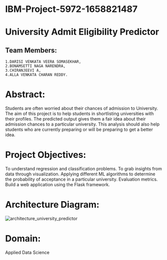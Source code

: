 # IBM-Project-5972-1658821487
# University Admit Eligibility Predictor


## Team Members: 
```
1.DARISI VENKATA VEERA SOMASEKHAR,
2.BONAMSETTI NAGA NARENDRA,
3.CHIRANJEEVI A,
4.ALLA VENKATA CHARAN REDDY.
```

# Abstract:
Students are often worried about their chances of admission to University.
The aim of this project is to help students in shortlisting universities with their profiles.
The predicted output gives them a fair idea about their admission chances to a particular university.
This analysis should also help students who are currently preparing or will be preparing to get a better idea.

# Project Objectives:
  To understand regression and classification problems.
  To grab insights from data through visualization.
  Applying different ML algorithms to determine the probability of acceptance in a particular university.
  Evaluation metrics.
  Build a web application using the Flask framework.

# Architecture Diagram:
![architecture_university_predictor](https://user-images.githubusercontent.com/78737336/197355244-7169f4ef-c2e4-4763-8aae-bec954269a4b.png)


# Domain:
Applied Data Science
